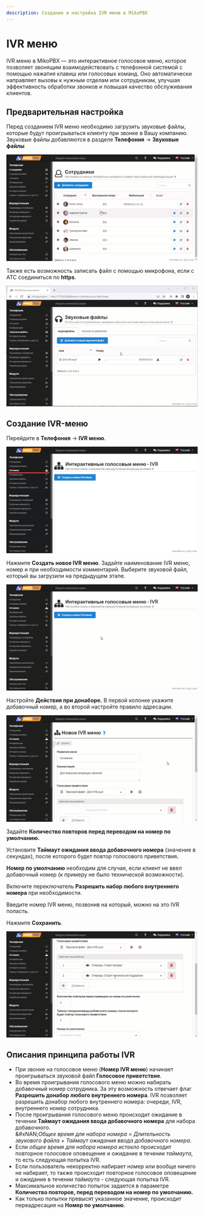 ```yaml
---
description: Создание и настройка IVR меню в MikoPBX
---
```


# IVR меню

IVR меню в MikoPBX — это интерактивное голосовое меню, которое позволяет звонящим взаимодействовать с телефонной системой с помощью нажатия клавиш или голосовых команд. Оно автоматически направляет вызовы к нужным отделам или сотрудникам, улучшая эффективность обработки звонков и повышая качество обслуживания клиентов.

## Предварительная настройка <a href="#predvaritelnaja_nastrojka" id="predvaritelnaja_nastrojka"></a>

Перед созданием IVR меню необходимо загрузить звуковые файлы, которые будут проигрываться клиенту при звонке в Вашу компанию. Звуковые файлы добавляются в разделе **Телефония** → **Звуковые файлы**

![Загрузка звуковых файлов в MikoPBX](../../.gitbook/assets/ivr_zv.gif)

Также есть возможность записать файл с помощью микрофона, если с АТС соединиться по **https**.

![Запись файла с помощью микрофона](../../.gitbook/assets/ivr_zv_mik.gif)

## Создание IVR-меню <a href="#sozdanie_ivr-menju" id="sozdanie_ivr-menju"></a>

Перейдите в **Телефония** → **IVR меню**.

![Раздел "Интерактивные голосовые меню - IVR"](../../.gitbook/assets/ivr_sozd.png)

Нажмите **Создать новое IVR меню**. Задайте наименование IVR меню, номер и при необходимости комментарий. Выберите звуковой файл, который вы загрузили на предыдущем этапе.

![Создаение нового IVR (Интерактивного голосового меню)](../../.gitbook/assets/ivr_sozd.gif)

Настройте **Действия при донаборе.** В первой колонке укажите добавочный номер, а во второй настройте правило адресации.

![Настройка действия при донаборе](../../.gitbook/assets/ivr_sozd_0.gif)

Задайте **Количество повторов перед переводом на номер по умолчанию.**

Установите **Таймаут ожидания ввода добавочного номера** (значение в секундах), после которого будет повтор голосового приветстви&#x44F;**.**

**Номер по умолчанию** необходим для случая, если клиент не ввел добавочный номер (к примеру не было технической возможности).

Включите переключатель **Разрешить набор любого внутреннего номера** при необходимости.

Введите номер IVR меню, позвонив на который, можно на это IVR попасть.

Нажмите **Сохранить**.

![Настройки IVR](../../.gitbook/assets/ivr_sozd_1.gif)

## Описания принципа работы IVR <a href="#princip_raboty_ivr" id="princip_raboty_ivr"></a>

* При звонке на голосовое меню (**Номер IVR меню**) начинает проигрываться звуковой файл **Голосовое приветствие**.
* Во время проигрывания голосового меню можно набирать добавочный номер сотрудника. За эту возможность отвечает флаг **Разрешить донабор любого внутреннего номера**. IVR позволяет разрешить донабор любого внутреннего номера: очереди, IVR, внутреннего номер сотрудника.
* После проигрывания голосового меню происходит ожидание в течении **Таймаут ожидания ввода добавочного номера** для набора добавочного.\
  &#xNAN;_&#x41E;бщее время для набора номера = Длительность звукового файла + Таймаут ожидания ввода добавочного номера_.
* Если _общее время для набора номера истекло_ происходит повторное голосовое оповещение и ожидание в течении _таймаута_, то есть следующая попытка IVR.&#x20;
* Если пользователь некорректно набирает номер или вообще ничего не набирает, то также происходит повторное голосовое оповещение и ожидание в течении _таймаута_ - следующая попытка IVR.
* Максимальное количество попыток задается в параметре **Количество повторов, перед переводом на номер по умолчанию.**
* Как только попытки превысят указанное значение, происходит переадресация на **Номер по умолчанию**.
